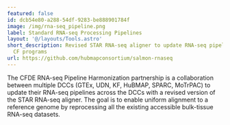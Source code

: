 ```yaml
---
featured: false
id: dcb54e80-a288-54df-9283-be888901784f
image: /img/rna-seq_pipeline.png
label: Standard RNA-seq Processing Pipelines
layout: '@/layouts/Tools.astro'
short_description: Revised STAR RNA-seq aligner to update RNA-seq pipelines across
  CF programs
url: https://github.com/hubmapconsortium/salmon-rnaseq
---
```

The CFDE RNA-seq Pipeline Harmonization partnership is a collaboration between multiple DCCs (GTEx, UDN, KF, HuBMAP, SPARC, MoTrPAC) to update their RNA-seq pipelines across the DCCs with a revised version of the STAR RNA-seq aligner. The goal is to enable uniform alignment to a reference genome by reprocessing all the existing accessible bulk-tissue RNA-seq datasets.